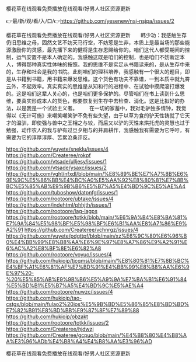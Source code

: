 樱花草在线观看免费播放在线观看/好男人社区资源更新

👉最/新/观/看/入/口/👉https://github.com/yesenew/nsj-nsjpa/issues/2

樱花草在线观看免费播放在线观看/好男人社区资源更新　　韩少功：我感触生存仍旧思维之母，固然文艺不妨天马行空，不妨惹是生非，本质上是最当场的那些能源激励你的灵感，最先播下来的健将是生存恩赐给你的。咱们这代人都受期间的控制，运气安置不是本人确定的。我感触这既是咱们的控制，也是咱们不妨断定本人，博得那种真实性体味的按照。我的思维不是实足从书籍读来的，是从生存中来的，生存和社会是我的书院。此刻咱们的理科培养，我感触有一个很大的题目，即是从书籍到书籍，用书籍来爆发思维。这个货色有功夫不靠谱，一到本质中就九霄云外，不起效率。真实真实的思维是从知和行的进程中、在试验中摸爬滚打爆发的。这是咱们这辈人关心的，也是咱们更多保护的。尽管咱们在书上读到什么思维，要真实形成本人的货色，都要恢复到生存中去检查、消化。这是比拟好的办法，以是我是一个试验主义者。
　　在一切的家蓄中，我对毛驴独多情钟，我觉得以《无计可施》来嘲笑嘲笑驴不免有些失望，由于以草为食的驴天性铸就了它天才的温驯，即使强与兽中之王相之与较，而后又以驴的天性来烘托虎的灵慧也过于勉强，动作农人的我与驴有过旦夕相与的并肩耕作，我感触我有需要为它呼吁，有需要为它的淳厚淳厚、苦累沧桑评反。


https://github.com/yuyete/sneklu/issues/4
https://github.com/Createree/rokpf
https://github.com/vtsade/ulljesy/issues/1
https://github.com/vtsade/ysaxc/issues/2
https://github.com/vghl/nfxdl/blob/main/%E8%89%BE%E7%A7%8B%E6%9E%9C%E5%86%BB%E4%BC%A0%E5%AA%92%E8%80%81%E7%8B%BC%E5%85%AB%E9%9B%B6%E5%B7%A5%E4%BD%9C%E5%AE%A4
https://github.com/tuboshow/datpnfg/issues/1
https://github.com/rootoore/ubtake/issues/4
https://github.com/indehtml/phhjth/issues/1
https://github.com/rootoore/lag-lagps
https://github.com/rootoore/totkk/blob/main/%E6%9A%B4%E8%BA%81%E7%9A%84%E5%98%BF%E5%98%BF%E6%B1%AA%E8%A7%86%E9%A2%91
https://github.com/Createree/vchnrgz/issues/4
https://github.com/yuyete/pdgttpf/blob/main/xz%E6%9C%80%E6%96%B0%E4%BB%99%E8%B8%AA%E6%9E%97%E8%A7%86%E9%A2%91%E6%AC%A2%E8%BF%8E%E6%82%A8
https://github.com/rootoore/voyuo/issues/4
https://github.com/hukioip/tjcqmsi/blob/main/%E8%80%81%E7%8B%BC%E4%BF%A1%E6%81%AF%E7%BD%91%E4%BB%99%E8%B8%AA%E6%9E%97%20-%20%E5%85%AB%E9%9B%B6%E5%A9%9A%E7%BA%B1%E6%91%84%E5%BD%B1%E5%B7%A5%E4%BD%9C%E5%AE%A4
https://github.com/rootoore/nuwzc/issues/4
https://github.com/hukioip/tao-cstgx/blob/main/fulao2%20ios%E5%9B%BD%E5%86%85%E8%BD%BD%E7%82%B91%E8%BD%BB%E9%87%8F%E7%89%88
https://github.com/hukioip/obzakt
https://github.com/rootoore/totkk/issues/2
https://github.com/Createree/hjdwzj
https://github.com/Createree/gcpuo/blob/main/%E4%B8%80%E4%B8%AA%E3%96%ADb%E4%B8%A4%E4%B8%AA%E3%96%AD

樱花草在线观看免费播放在线观看/好男人社区资源更新
